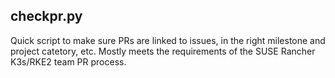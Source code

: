 ## checkpr.py

Quick script to make sure PRs are linked to issues, in the right milestone and project catetory, etc. Mostly meets the requirements of the SUSE Rancher K3s/RKE2 team PR process.
